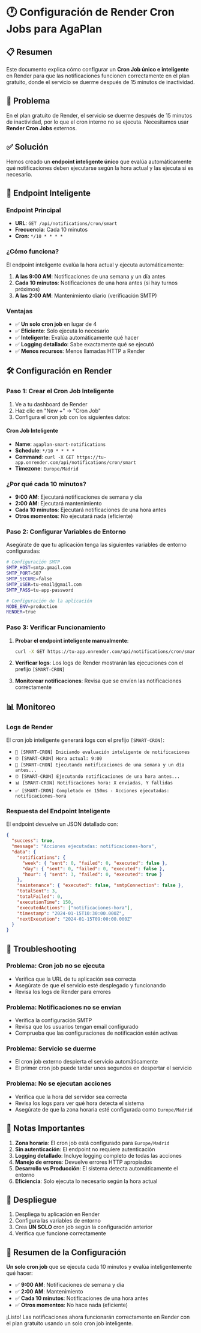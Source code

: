 # 🕐 Configuración de Render Cron Jobs para AgaPlan

## 📋 Resumen

Este documento explica cómo configurar un **Cron Job único e inteligente** en Render para que las notificaciones funcionen correctamente en el plan gratuito, donde el servicio se duerme después de 15 minutos de inactividad.

## 🚨 Problema

En el plan gratuito de Render, el servicio se duerme después de 15 minutos de inactividad, por lo que el cron interno no se ejecuta. Necesitamos usar **Render Cron Jobs** externos.

## ✅ Solución

Hemos creado un **endpoint inteligente único** que evalúa automáticamente qué notificaciones deben ejecutarse según la hora actual y las ejecuta si es necesario.

## 🧠 Endpoint Inteligente

### Endpoint Principal
- **URL**: `GET /api/notifications/cron/smart`
- **Frecuencia**: Cada 10 minutos
- **Cron**: `*/10 * * * *`

### ¿Cómo funciona?

El endpoint inteligente evalúa la hora actual y ejecuta automáticamente:

1. **A las 9:00 AM**: Notificaciones de una semana y un día antes
2. **Cada 10 minutos**: Notificaciones de una hora antes (si hay turnos próximos)
3. **A las 2:00 AM**: Mantenimiento diario (verificación SMTP)

### Ventajas
- ✅ **Un solo cron job** en lugar de 4
- ✅ **Eficiente**: Solo ejecuta lo necesario
- ✅ **Inteligente**: Evalúa automáticamente qué hacer
- ✅ **Logging detallado**: Sabe exactamente qué se ejecutó
- ✅ **Menos recursos**: Menos llamadas HTTP a Render

## 🛠️ Configuración en Render

### Paso 1: Crear el Cron Job Inteligente

1. Ve a tu dashboard de Render
2. Haz clic en "New +" → "Cron Job"
3. Configura el cron job con los siguientes datos:

#### Cron Job Inteligente
- **Name**: `agaplan-smart-notifications`
- **Schedule**: `*/10 * * * *`
- **Command**: `curl -X GET https://tu-app.onrender.com/api/notifications/cron/smart`
- **Timezone**: `Europe/Madrid`

### ¿Por qué cada 10 minutos?

- **9:00 AM**: Ejecutará notificaciones de semana y día
- **2:00 AM**: Ejecutará mantenimiento
- **Cada 10 minutos**: Ejecutará notificaciones de una hora antes
- **Otros momentos**: No ejecutará nada (eficiente)

### Paso 2: Configurar Variables de Entorno

Asegúrate de que tu aplicación tenga las siguientes variables de entorno configuradas:

```bash
# Configuración SMTP
SMTP_HOST=smtp.gmail.com
SMTP_PORT=587
SMTP_SECURE=false
SMTP_USER=tu-email@gmail.com
SMTP_PASS=tu-app-password

# Configuración de la aplicación
NODE_ENV=production
RENDER=true
```

### Paso 3: Verificar Funcionamiento

1. **Probar el endpoint inteligente manualmente**:
   ```bash
   curl -X GET https://tu-app.onrender.com/api/notifications/cron/smart
   ```

2. **Verificar logs**: Los logs de Render mostrarán las ejecuciones con el prefijo `[SMART-CRON]`

3. **Monitorear notificaciones**: Revisa que se envíen las notificaciones correctamente

## 📊 Monitoreo

### Logs de Render
El cron job inteligente generará logs con el prefijo `[SMART-CRON]`:
- `🚀 [SMART-CRON] Iniciando evaluación inteligente de notificaciones`
- `⏰ [SMART-CRON] Hora actual: 9:00`
- `📅 [SMART-CRON] Ejecutando notificaciones de una semana y un día antes...`
- `⏰ [SMART-CRON] Ejecutando notificaciones de una hora antes...`
- `📊 [SMART-CRON] Notificaciones hora: X enviadas, Y fallidas`
- `✅ [SMART-CRON] Completado en 150ms - Acciones ejecutadas: notificaciones-hora`

### Respuesta del Endpoint Inteligente
El endpoint devuelve un JSON detallado con:
```json
{
  "success": true,
  "message": "Acciones ejecutadas: notificaciones-hora",
  "data": {
    "notifications": {
      "week": { "sent": 0, "failed": 0, "executed": false },
      "day": { "sent": 0, "failed": 0, "executed": false },
      "hour": { "sent": 3, "failed": 0, "executed": true }
    },
    "maintenance": { "executed": false, "smtpConnection": false },
    "totalSent": 3,
    "totalFailed": 0,
    "executionTime": 150,
    "executedActions": ["notificaciones-hora"],
    "timestamp": "2024-01-15T10:30:00.000Z",
    "nextExecution": "2024-01-15T09:00:00.000Z"
  }
}
```

## 🔧 Troubleshooting

### Problema: Cron job no se ejecuta
- Verifica que la URL de tu aplicación sea correcta
- Asegúrate de que el servicio esté desplegado y funcionando
- Revisa los logs de Render para errores

### Problema: Notificaciones no se envían
- Verifica la configuración SMTP
- Revisa que los usuarios tengan email configurado
- Comprueba que las configuraciones de notificación estén activas

### Problema: Servicio se duerme
- El cron job externo despierta el servicio automáticamente
- El primer cron job puede tardar unos segundos en despertar el servicio

### Problema: No se ejecutan acciones
- Verifica que la hora del servidor sea correcta
- Revisa los logs para ver qué hora detecta el sistema
- Asegúrate de que la zona horaria esté configurada como `Europe/Madrid`

## 📝 Notas Importantes

1. **Zona horaria**: El cron job está configurado para `Europe/Madrid`
2. **Sin autenticación**: El endpoint no requiere autenticación
3. **Logging detallado**: Incluye logging completo de todas las acciones
4. **Manejo de errores**: Devuelve errores HTTP apropiados
5. **Desarrollo vs Producción**: El sistema detecta automáticamente el entorno
6. **Eficiencia**: Solo ejecuta lo necesario según la hora actual

## 🚀 Despliegue

1. Despliega tu aplicación en Render
2. Configura las variables de entorno
3. Crea **UN SOLO** cron job según la configuración anterior
4. Verifica que funcione correctamente

## 🎯 Resumen de la Configuración

**Un solo cron job** que se ejecuta cada 10 minutos y evalúa inteligentemente qué hacer:
- ✅ **9:00 AM**: Notificaciones de semana y día
- ✅ **2:00 AM**: Mantenimiento
- ✅ **Cada 10 minutos**: Notificaciones de una hora antes
- ✅ **Otros momentos**: No hace nada (eficiente)

¡Listo! Las notificaciones ahora funcionarán correctamente en Render con el plan gratuito usando un solo cron job inteligente.
